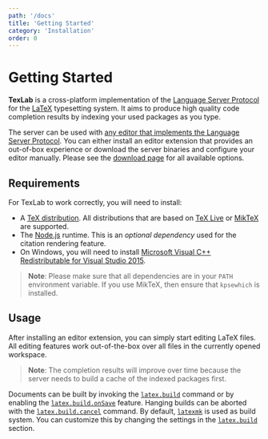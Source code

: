 ```yaml
---
path: '/docs'
title: 'Getting Started'
category: 'Installation'
order: 0
---
```


# Getting Started

**TexLab** is a cross-platform implementation of the [Language Server Protocol](https://microsoft.github.io/language-server-protocol)
for the [LaTeX](https://www.latex-project.org/) typesetting system.
It aims to produce high quality code completion results by indexing your used packages as you type.

The server can be used with [any editor that implements the Language Server Protocol](https://microsoft.github.io/language-server-protocol/implementors/tools/).
You can either install an editor extension that provides an out-of-box experience
or download the server binaries and configure your editor manually.
Please see the [download page](/#download) for all available options.

## Requirements

For TexLab to work correctly, you will need to install:

- A [TeX distribution](https://www.latex-project.org/get/#tex-distributions).
  All distributions that are based on [TeX Live](https://www.tug.org/texlive/) or [MikTeX](https://miktex.org/) are supported.
- The [Node.js](https://nodejs.org/) runtime. This is an _optional dependency_ used for the citation rendering feature.
- On Windows, you will need to install [Microsoft Visual C++ Redistributable for Visual Studio 2015](https://aka.ms/vs/16/release/vc_redist.x64.exe).

> **Note**: Please make sure that all dependencies are in your `PATH` environment variable.
> If you use MikTeX, then ensure that `kpsewhich` is installed.

## Usage

After installing an editor extension, you can simply start editing LaTeX files.
All editing features work out-of-the-box over all files in the currently opened workspace.

> **Note**: The completion results will improve over time because the server needs to build a cache of the indexed packages first.

Documents can be built by invoking the [`latex.build`](/docs/reference/commands#latexbuild) command
or by enabling the [`latex.build.onSave`](/docs/reference/configuration#latexbuildonsave) feature.
Hanging builds can be aborted with the [`latex.build.cancel`](/docs/reference/commands#latexbuildcancel) command.
By default, [`latexmk`](https://ctan.org/pkg/latexmk?lang=en) is used as build system.
You can customize this by changing the settings in the [`latex.build`](/docs/reference/configuration#latexbuildexecutable) section.
